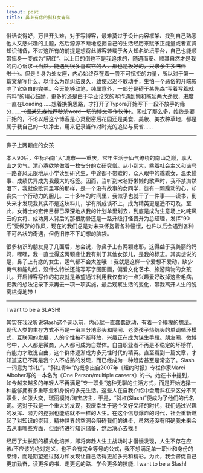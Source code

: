 ```yaml
---
layout: post
title: 鼻上有痣的斜杠女青年
---
```


俗话说得好，万世开头难，对于写博客，最难莫过于设计内容框架、找到自己熟悉他人又感兴趣的主题，然后源源不断地挖掘自己的生活经历来赋予正能量或者宣贯知识储备，不过这所有的前提是想将此博客转载于各大知名论坛平台，自己也能顺带摇身一变成为“网红”。以上目的倒也不是我追求的，随遇而安、顺其自然才是我的内心诉求~~（当然，能遇到很多喜欢它的人，那也是极好的，只求余生多陪伴啦！）~~。但是！身为处女座，内心始终存在着一股不可抗拒的力量，所以对于第一篇文章写什么、以什么为题纠结良久，致使迟迟不敢动手，生怕一个恶俗的开端影响了它空白的完美。今天能够动笔，纯属意外，一部分是碍于某先森“写着写着就有料”的用心鼓励，更多的还是由于毕业论文的写作遇到懒和拖延两大劲敌，进度一直在Loading……想着换换思路，才打开了Typora开始写下一段不放手的缘分……~~（据某先森推荐秒杀word一切的博文写作软件）~~。闲扯了那么多，始终是要开始的，不论以后这个博客是心灵秘密后花园还是美食、美妆、美衣种草地，都是属于我自己的一块净土，用来记录当作对时光的追忆与反省……

------

鼻子上两颗痣的女孩

本人90后，坐标西南“大”城市——重庆，常年生活于仙气缭绕的南山之巅，享大山之灵气，清心寡欲地做着一枚安分的女研究僧。从小到大，乘着社会主义和谐号一路春风无限地从小学读到研究生，中途都不带歇的，众人眼中的乖乖女，温柔懂事、成绩优异成为我最大的标签。因而，当听到宋冬野懒懒的歌声时，我不禁潸然泪下，我就像歌词里写的那样，是一个没有故事的女同学，徒有一颗躁动的心，却丧失一个行动力的胆儿。二十多年的时间里，我似乎也就干了一件事——读书，到头来才发现我其实不是这块料儿，学有所成谈不上，成为精英更是遥不可及。至此，女博士的宏伟目标已深深地从我的计划单里划去，到底是成为生意场上叱咤风云的女将、成功男人背后的那根肋骨还是一路升级打怪晋升为总经理，发挥“90后”爱做梦的作风，现在的我们总是对未来怀抱着各种憧憬，也许以后会遇到各种不可名状的奇遇，但仍旧停不下幻想的脑袋。

很多初识的朋友见了几面后，总会说，你鼻子上有两颗痣耶，这得益于我美丽的妈妈，嘿嘿，我一直觉得这两颗痣让我有别于其他女孩儿，是我的标志。其实想说的是，鼻子上有痣的女生，运气都不会太差哦 ！我就是这样一个爱想不爱动，缺少勇气和能动性，没什么特长还能写写字图图画，偏爱文化艺术、旅游购物的女孩儿。开启博客写作的初衷就是希望通过利用我仅有的一点兴趣爱好改掉这些毛病，把我的想法记录下来再去一项一项实施，最后观察生活的变化，带我离开人生的脱离枯燥地带！

------

I want to be a SLASH!

其实在我没听说Slash这个词以前，内心就一直蠢蠢欲动，有着一个模糊的想法。现代人类的生存方式不再是一亩三分地案头和隔间、老婆孩子热炕头的单调循环模式，互联网的发展，人的个性被不断释放，兴趣正在成为谋生手段。朋友圈、微博号中，人人都是微商，人人都可成为自媒体。自由职业者不再是不稳定的坏榜样，有能力才敢说自由，这个群体逐渐成为多元性时代的精英。直至看到一篇文章，才知道这已不再是我个人不成熟的发现，而已经成为一种趋势甚至是常态了。Slash一词意为“斜杠”，“斜杠青年”的概念出自2007年《纽约时报》专栏作家Marci Alboher写的一本名为《One Person/multiple careers》的书。她在书中提到，如今越来越多的年轻人不再满足“专一职业”这种无聊的生活方式，而是开始选择一种能够拥有多重职业和身份的多元生活。这些人在自我介绍中会用斜杠来区分不同职业，如张大奕，瑞丽模特/淘宝店主，于是，“斜杠(Slash)”便成为了他们的代名词。这对于我是一个重大的发现，我庆幸生于这个又好又坏的时代，我们通过兴趣的发挥、潜力的挖掘也能成就不一样的人生。在这个信息爆炸的时代，社会重新燃起了对知识的崇拜，精神世界的空洞会阻碍我们的进步，虽然还没有明确我未来会去从事哪些方面，但亟待进行知识储备，然后决心去找！

经历了太长期的模式化培养，即将奔赴人生主战场时才慢慢发现，人生不存在应该/不应该的绝对定义，也不会有完全等号的公式，我不想满足单一职业和身份的束缚，而是期望通过努力和发现让自己活得更加多元和精彩。为此，我会督促自己更加勤奋，读更多的书、走更远的路、学会更多的技能, I want to be a Slash!

